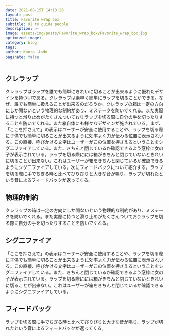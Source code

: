 ```yaml
---
date: 2021-08-15T 14:13:26
layout: post
title: Favorite wrap box
subtitle: UI to guide people
description: >-
image: assets/img/posts/Favorite_wrap_box/Favorite_wrap_box.jpg
optimized_image: 
category: blog
tags: 
author: Kanta　Ando
paginate: false
---
```


## クレラップ

クレラップはラップを誰でも簡単にきれいに切ることが出来るように優れたデザインを持つUIである。クレラップは素早く簡単にラップを切ることができる。なぜ、誰でも簡単に扱えることが出来るのだろうか。クレラップの箱は一定の方向にしか開ないという物理的な制約があり、ミステークを防いでくれる。また実際に持つと滑り止めがたくさんついておりラップを切る際に自分の手を切ったりすることを防いでくれる。また箱自体にも様々なデザインが施されている。まず、「ここを押さえて」の表示はユーザーが安全に使用することや、ラップを切る際に子供でも簡単に切ることが出来るように効率よく力が伝わる位置に表示されいる。この直接、呼びかける文字はユーザーがこの位置を押さえるということをシグ二ファイアしている。また、きちんと閉じているか確認できるよう窓枠に女の子が表示されている。ラップを切る際にには箱がきちんと閉じていないときれいに切ることが出来ない。これはユーザーが箱をきちんと閉じているか確認できるようにシグ二ファイアしている。次にフィードバックについて紹介する。ラップを切る際に手でちぎる時と比べてびりびりと大きな音が鳴り、ラップが切れたという音によるフィードバックが返ってくる。

## 物理的制約

クレラップの箱は一定の方向にしか開ないという物理的な制約があり、ミステークを防いでくれる。また実際に持つと滑り止めがたくさんついておりラップを切る際に自分の手を切ったりすることを防いでくれる。

## シグ二ファイア

「ここを押さえて」の表示はユーザーが安全に使用することや、ラップを切る際に子供でも簡単に切ることが出来るように効率よく力が伝わる位置に表示されいる。この直接、呼びかける文字はユーザーがこの位置を押さえるということをシグ二ファイアしている。また、きちんと閉じているか確認できるよう窓枠に女の子が表示されている。ラップを切る際にには箱がきちんと閉じていないときれいに切ることが出来ない。これはユーザーが箱をきちんと閉じているか確認できるようにシグ二ファイアしている。

## フィードバック

ラップを切る際に手でちぎる時と比べてびりびりと大きな音が鳴り、ラップが切れたという音によるフィードバックが返ってくる。